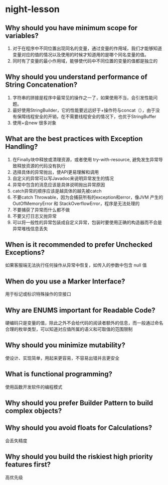 # night-lesson

## Why should you have minimum scope for variables?
 1. 对于在程序中不同位置出现同名的变量，通过变量的作用域，我们才能够知道变量对应的值的情况以及使用的时候才知道用的是哪个同名变量的值。
 2. 同时有了变量的最小作用域，能够使代码中不同位置的变量的值都是独立的


## Why should you understand performance of String Concatenation?
 1. 字符串的拼接是程序中最常见的操作之一了，如果使用不当，会引发性能问题。
 2. 最好使用StringBuilder，它的性能要远远好于+操作符与concat（），由于没有保障线程安全的开销，在不需要线程安全的情况下，也优于StringBuffer
 3. 使用+会new 很多对象

## What are the best practices with Exception Handling?
 1. 在Finally块中释放或清理资源，或者使用 try-with-resource, 避免发生异常导致释放资源的代码没有执行
 2. 选择具体的异常抛出，使API更易理解和调用
 3. 自定义的异常可以写Javadoc来说明异常发生的情况
 4. 异常中包含的消息应该是具体说明抛出异常原因
 5. catch异常的顺序应该是越具体的越先被catch
 6. 不要catch Throwable，因为会捕获所有的exception和error，像JVM 产生的OutOfMemoryError 和 StackOverflowError，程序是无法处理的
 7. 不要捕获了异常而什么都不做
 8. 不要又打日志又抛异常
 9. 可以将一般性的异常包装成自定义异常，包装时要使用正确的构造器而不会是异常堆栈信息丢失

## When is it recommended to prefer Unchecked Exceptions?
 如果客服端无法执行任何操作从异常中恢复，如传入的参数中包含 null 值

## When do you use a Marker Interface?
 用于标记或标识特殊操作的空接口

## Why are ENUMS important for Readable Code?
 硬编码只是变量的值，除此之外不会给代码的阅读者额外的信息，而一般通过命名合理的枚举类型，可以知道对应值所属的语义和可取值的范围限制

## Why should you minimize mutability?
 使设计、实现简单，用起来更容易，不容易出错并且更安全

## What is functional programming?
 使用函数开发软件的编程模式

## Why should you prefer Builder Pattern to build complex objects?

## Why should you avoid floats for Calculations?
 会丢失精度

## Why should you build the riskiest high priority features first?
 高优先级
